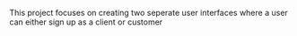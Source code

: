 This project focuses on creating two seperate user interfaces where a user can either sign up as a client or customer
